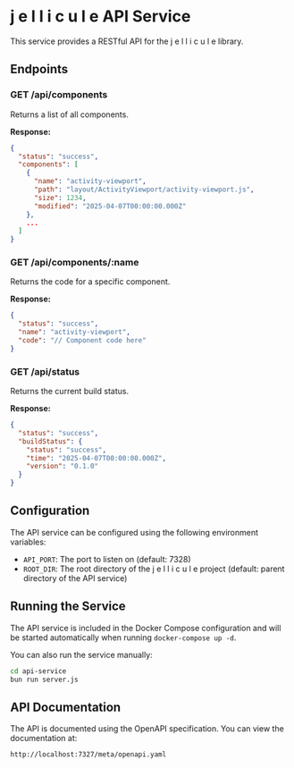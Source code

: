# j e l l i c u l e API Service

This service provides a RESTful API for the j e l l i c u l e library.

## Endpoints

### GET /api/components

Returns a list of all components.

**Response:**

```json
{
  "status": "success",
  "components": [
    {
      "name": "activity-viewport",
      "path": "layout/ActivityViewport/activity-viewport.js",
      "size": 1234,
      "modified": "2025-04-07T00:00:00.000Z"
    },
    ...
  ]
}
```

### GET /api/components/:name

Returns the code for a specific component.

**Response:**

```json
{
  "status": "success",
  "name": "activity-viewport",
  "code": "// Component code here"
}
```

### GET /api/status

Returns the current build status.

**Response:**

```json
{
  "status": "success",
  "buildStatus": {
    "status": "success",
    "time": "2025-04-07T00:00:00.000Z",
    "version": "0.1.0"
  }
}
```

## Configuration

The API service can be configured using the following environment variables:

- `API_PORT`: The port to listen on (default: 7328)
- `ROOT_DIR`: The root directory of the j e l l i c u l e project (default: parent directory of the API service)

## Running the Service

The API service is included in the Docker Compose configuration and will be started automatically when running `docker-compose up -d`.

You can also run the service manually:

```bash
cd api-service
bun run server.js
```

## API Documentation

The API is documented using the OpenAPI specification. You can view the documentation at:

```
http://localhost:7327/meta/openapi.yaml
```
